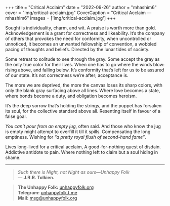 +++
title = "Critical Acclaim"
date = "2022-09-26"
author = "mhashim6"
cover = "img/critical-acclaim.jpg"
CoverCaption = "Critical Acclaim — mhashim6"
images = ['img/critical-acclaim.jpg']
+++

Sought is individuality, charm, and wit. A praise is worth more than gold. Acknowledgement is a grant for correctness and likeability. It’s the company of others that provokes the need for conformity, when uncontrolled or unnoticed, it becomes an unwanted fellowship of convention, a wobbled pacing of thoughts and beliefs. Directed by the lunar tides of society.

Some retreat to solitude to see through the gray. Some accept the gray as the only true color for their lives. When one has to go where the winds blow: rising above, and falling below. It’s conformity that’s left for us to be assured of our state. It’s not correctness we’re after; acceptance is. 

The more we are deprived, the more the canvas loses its sharp colors, with only the blank gray surfacing above all lines. Where love becomes a state, where bonds become a duty, and obligation becomes heroism. 

It’s the deep sorrow that’s holding the strings, and the puppet has forsaken its soul, for the collective standard above all. Resenting itself in favour of a false goal.

_You can’t pour from an empty jug_, often said. And those who know the jug is empty might attempt to overfill it till it spills. Compensating the long emptiness. Wishing for _“a pretty royal flush of second-hand fame”_. 

Lives long-lived for a critical acclaim, A good-for-nothing quest of disdain. Addictive antidote to pain. Where nothing left to claim but a soul hiding in shame.

---
> _Such there is Night, not Night as ours—Unhappy Folk_ \
> — __J.R.R. Tolkien.__

> __The Unhappy Folk:__ [unhappyfolk.org](https://unhappyfolk.org) \
> __Telegram:__ [unhappyfolk.t.me](https://unhappyfolk.t.me) \
> __Mail:__ msg@unhappyfolk.org 